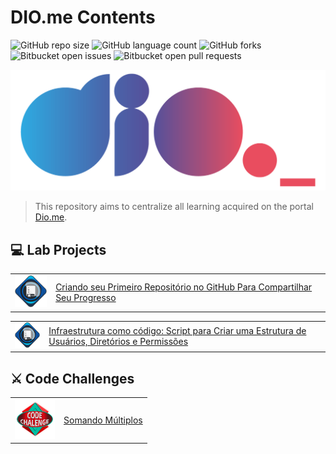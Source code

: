 # DIO.me Contents

![GitHub repo size](https://img.shields.io/github/repo-size/ericksont/dio-contents?style=for-the-badge)
![GitHub language count](https://img.shields.io/github/languages/count/ericksont/dio-contents?style=for-the-badge)
![GitHub forks](https://img.shields.io/github/forks/ericksont/dio-contents?style=for-the-badge)
![Bitbucket open issues](https://img.shields.io/bitbucket/issues/ericksont/dio-contents?style=for-the-badge)
![Bitbucket open pull requests](https://img.shields.io/bitbucket/pr-raw/ericksont/dio-contents?style=for-the-badge)

<img src="images/logo.png" alt="Logo DIO.me">

> This repository aims to centralize all learning acquired on the portal [Dio.me](https://www.dio.me/en). 
>

## 💻 Lab Projects

<table>
    <tr>
        <td align="center">
            <a href="https://github.com/ericksont/dio-contents/tree/main/lab-projects/first-repository-github">
                <img src="images/DIO-lab-project-first-repository-github.png" width=64 alt="first github repository badge"/>
            </a>
        </td>
        <td>
            <a href="https://github.com/ericksont/dio-contents/tree/main/lab-projects/first-repository-github">Criando seu Primeiro Repositório no GitHub Para Compartilhar Seu Progresso</a>
        </td>
    </tr>
</table>

<table>
    <tr>
        <td align="center">
            <a href="https://github.com/ericksont/dio-contents/tree/main/lab-projects/first-repository-github">
                <img src="images/DIO-lab-project-first-repository-github.png" width=64 alt="first github repository badge"/>
            </a>
        </td>
        <td>
            <a href="https://github.com/ericksont/dio-contents/tree/main/lab-projects/infrastructure-as-code-script-to-create-a-structure-of-users-directories-and-permissions">Infraestrutura como código: Script para Criar uma Estrutura de Usuários, Diretórios e Permissões</a>
        </td>
    </tr>
</table>

## :crossed_swords:	 Code Challenges

<table>
    <tr>
        <td align="center">
            <a href="https://github.com/ericksont/dio-contents/tree/main/code-challenges/adding-multiples">
                <img src="images/DIO-code-challenge-adding-multiples.png" width=64 alt="adding multiples challenge badge"/>
            </a>
        </td>
        <td>
            <a href="https://github.com/ericksont/dio-contents/tree/main/code-challenges/adding-multiples">Somando Múltiplos</a>
        </td>
    </tr>
</table>
